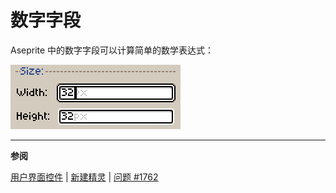 # 数字字段

Aseprite 中的数字字段可以计算简单的数学表达式：

![数字字段中的数学表达式](numeric-field/math.gif)

---

**参阅**

[用户界面控件](ui-controls.md) |
[新建精灵](new-sprite.md) |
[问题 #1762](https://github.com/aseprite/aseprite/issues/1762)
